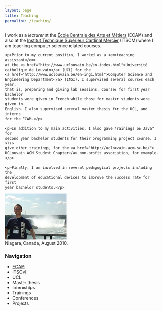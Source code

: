 ```yaml
---
layout: page
title: Teaching
permalink: /teaching/
---
```


<div class="page-col-wrapper">
  <div class="page-col page-col-1">
    <p>I work as a <em>lecturer</em> at the
    <a href="http://www.vinci.be/fr-be/ecam">École Centrale des Arts et
    Métiers</a> (ECAM) and also at the
    <a href="http://www.cardinalmercier-promotionsociale.be/spip2012/index.php">
    Institut Technique Supérieur Cardinal Mercier</a> (ITSCM) where I am
    teaching computer science related courses.</p>

    <p>Prior to my current position, I worked as a <em>teaching assistant</em>
    at the <a href="http://www.uclouvain.be/en-index.html">Université
    catholique de Louvain</a> (UCL) for the
    <a href="http://www.uclouvain.be/en-ingi.html">Computer Science and
    Engineering Department</a> (INGI). I supervised several courses each year,
    that is, preparing and giving lab sessions. Courses for first year bachelor
    students were given in French while those for master students were given in
    English. I also supervised several master thesis for the UCL, and interns
    for the ECAM.</p>

    <p>In addition to my main activities, I also gave trainings on Java™ for
    second year bachelor students for their programming project course. I also
    give other trainings, for the <a href="http://uclouvain.acm-sc.be/">
    UCLouvain ACM Student Chapter</a> non-profit association, for example.</p>

    <p>Finally, I am involved in several pedagogical projects including the
    development of educational devices to improve the success rate for first
    year bachelor students.</p>
  </div>
  <div class="page-col page-col-2">
    <p><img src="/images/niagara.jpg" alt="Niagara, Canada, August 2010"
    width="200" height="150" /><br />
    Niagara, Canada, August 2010.</p>
    <h3>Navigation</h3>
    <ul class="navigation">
      <li><a href="/teaching/ecam/">ECAM</a></li>
      <li>ITSCM</li>
      <li>UCL</li>
      <li>Master thesis</li>
      <li>Internships</li>
      <li>Trainings</li>
      <li>Conferences</li>
      <li>Projects</li>
    </ul>
  </div>
</div>
